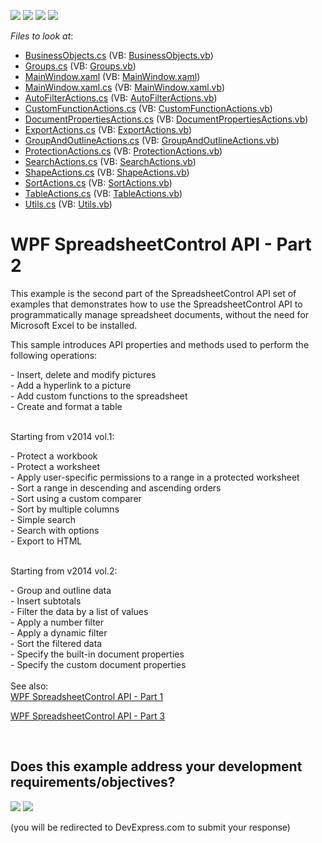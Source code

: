 <!-- default badges list -->
![](https://img.shields.io/endpoint?url=https://codecentral.devexpress.com/api/v1/VersionRange/128612922/19.2.2%2B)
[![](https://img.shields.io/badge/Open_in_DevExpress_Support_Center-FF7200?style=flat-square&logo=DevExpress&logoColor=white)](https://supportcenter.devexpress.com/ticket/details/E4944)
[![](https://img.shields.io/badge/📖_How_to_use_DevExpress_Examples-e9f6fc?style=flat-square)](https://docs.devexpress.com/GeneralInformation/403183)
[![](https://img.shields.io/badge/💬_Leave_Feedback-feecdd?style=flat-square)](#does-this-example-address-your-development-requirementsobjectives)
<!-- default badges end -->
<!-- default file list -->
*Files to look at*:

* [BusinessObjects.cs](./CS/SpreadsheetControl_WPF_API_Part02/BusinessObjects.cs) (VB: [BusinessObjects.vb](./VB/SpreadsheetControl_WPF_API_Part02/BusinessObjects.vb))
* [Groups.cs](./CS/SpreadsheetControl_WPF_API_Part02/Groups.cs) (VB: [Groups.vb](./VB/SpreadsheetControl_WPF_API_Part02/Groups.vb))
* [MainWindow.xaml](./CS/SpreadsheetControl_WPF_API_Part02/MainWindow.xaml) (VB: [MainWindow.xaml](./VB/SpreadsheetControl_WPF_API_Part02/MainWindow.xaml))
* [MainWindow.xaml.cs](./CS/SpreadsheetControl_WPF_API_Part02/MainWindow.xaml.cs) (VB: [MainWindow.xaml.vb](./VB/SpreadsheetControl_WPF_API_Part02/MainWindow.xaml.vb))
* [AutoFilterActions.cs](./CS/SpreadsheetControl_WPF_API_Part02/SpreadsheetActions/AutoFilterActions.cs) (VB: [AutoFilterActions.vb](./VB/SpreadsheetControl_WPF_API_Part02/SpreadsheetActions/AutoFilterActions.vb))
* [CustomFunctionActions.cs](./CS/SpreadsheetControl_WPF_API_Part02/SpreadsheetActions/CustomFunctionActions.cs) (VB: [CustomFunctionActions.vb](./VB/SpreadsheetControl_WPF_API_Part02/SpreadsheetActions/CustomFunctionActions.vb))
* [DocumentPropertiesActions.cs](./CS/SpreadsheetControl_WPF_API_Part02/SpreadsheetActions/DocumentPropertiesActions.cs) (VB: [DocumentPropertiesActions.vb](./VB/SpreadsheetControl_WPF_API_Part02/SpreadsheetActions/DocumentPropertiesActions.vb))
* [ExportActions.cs](./CS/SpreadsheetControl_WPF_API_Part02/SpreadsheetActions/ExportActions.cs) (VB: [ExportActions.vb](./VB/SpreadsheetControl_WPF_API_Part02/SpreadsheetActions/ExportActions.vb))
* [GroupAndOutlineActions.cs](./CS/SpreadsheetControl_WPF_API_Part02/SpreadsheetActions/GroupAndOutlineActions.cs) (VB: [GroupAndOutlineActions.vb](./VB/SpreadsheetControl_WPF_API_Part02/SpreadsheetActions/GroupAndOutlineActions.vb))
* [ProtectionActions.cs](./CS/SpreadsheetControl_WPF_API_Part02/SpreadsheetActions/ProtectionActions.cs) (VB: [ProtectionActions.vb](./VB/SpreadsheetControl_WPF_API_Part02/SpreadsheetActions/ProtectionActions.vb))
* [SearchActions.cs](./CS/SpreadsheetControl_WPF_API_Part02/SpreadsheetActions/SearchActions.cs) (VB: [SearchActions.vb](./VB/SpreadsheetControl_WPF_API_Part02/SpreadsheetActions/SearchActions.vb))
* [ShapeActions.cs](./CS/SpreadsheetControl_WPF_API_Part02/SpreadsheetActions/ShapeActions.cs) (VB: [ShapeActions.vb](./VB/SpreadsheetControl_WPF_API_Part02/SpreadsheetActions/ShapeActions.vb))
* [SortActions.cs](./CS/SpreadsheetControl_WPF_API_Part02/SpreadsheetActions/SortActions.cs) (VB: [SortActions.vb](./VB/SpreadsheetControl_WPF_API_Part02/SpreadsheetActions/SortActions.vb))
* [TableActions.cs](./CS/SpreadsheetControl_WPF_API_Part02/SpreadsheetActions/TableActions.cs) (VB: [TableActions.vb](./VB/SpreadsheetControl_WPF_API_Part02/SpreadsheetActions/TableActions.vb))
* [Utils.cs](./CS/SpreadsheetControl_WPF_API_Part02/Utils.cs) (VB: [Utils.vb](./VB/SpreadsheetControl_WPF_API_Part02/Utils.vb))
<!-- default file list end -->
# WPF SpreadsheetControl API - Part 2


<p>This example is the second part of the SpreadsheetControl API set of examples that demonstrates how to use the SpreadsheetControl API to programmatically manage spreadsheet documents, without the need for Microsoft Excel to be installed.</p>
<p>This sample introduces API properties and methods used to perform the following operations:</p>
<p>- Insert, delete and modify pictures<br> - Add a hyperlink to a picture<br> - Add custom functions to the spreadsheet<br> - Create and format a table<br><br></p>
<p>Starting from v2014 vol.1:</p>
<p>- Protect a workbook<br>- Protect a worksheet<br>- Apply user-specific permissions to a range in a protected worksheet<br>- Sort a range in descending and ascending orders<br>- Sort using a custom comparer<br>- Sort by multiple columns<br>- Simple search<br>- Search with options<br>- Export to HTML<br><br></p>
<p>Starting from v2014 vol.2:</p>
<p>- Group and outline data<br>- Insert subtotals<br>- Filter the data by a list of values<br>- Apply a number filter<br>- Apply a dynamic filter<br>- Sort the filtered data<br>- Specify the built-in document properties<br>- Specify the custom document properties<br><br>See also:<br><a href="https://www.devexpress.com/Support/Center/p/E4938">WPF SpreadsheetControl API - Part 1</a></p>
<a href="https://github.com/DevExpress-Examples/wpf-spreadsheetcontrol-api-part-3-t289419">WPF SpreadsheetControl API - Part 3</a></p>
<br/>


<!-- feedback -->
## Does this example address your development requirements/objectives?

[<img src="https://www.devexpress.com/support/examples/i/yes-button.svg"/>](https://www.devexpress.com/support/examples/survey.xml?utm_source=github&utm_campaign=wpf-spreadsheetcontrol-api-part-2&~~~was_helpful=yes) [<img src="https://www.devexpress.com/support/examples/i/no-button.svg"/>](https://www.devexpress.com/support/examples/survey.xml?utm_source=github&utm_campaign=wpf-spreadsheetcontrol-api-part-2&~~~was_helpful=no)

(you will be redirected to DevExpress.com to submit your response)
<!-- feedback end -->
